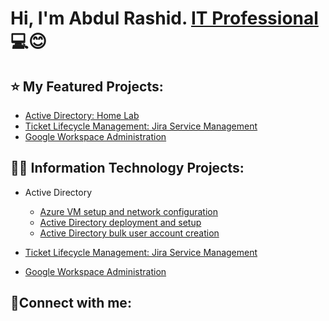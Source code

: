 <h1>Hi, I'm Abdul Rashid. <a href="https://www.linkedin.com/in/kirk-gacias/">IT Professional</a>💻😊</h1>

<h2> ⭐ My Featured Projects:</h2>


- [Active Directory: Home Lab](https://github.com/a-rashid-saaka/Active-Directory)
- [Ticket Lifecycle Management: Jira Service Management](https://github.com/a-rashid-saaka/Ticketing-system-Jira-Service-Management)
- [Google Workspace Administration](https://github.com/a-rashid-saaka/google-workspace)



<h2>👨‍💻 Information Technology Projects:</h2>

- Active Directory

  - [Azure VM setup and network configuration](https://github.com/a-rashid-saaka/Azure_VM_setup_and_Network_Configuration)
  - [Active Directory deployment and setup](https://github.com/a-rashid-saaka/Active_directory_deployment_and_setup)
  - [Active Directory bulk user account creation](https://github.com/a-rashid-saaka/Active_Directory_user_generation)


- [Ticket Lifecycle Management: Jira Service Management](https://github.com/a-rashid-saaka/Ticketing-system-Jira-Service-Management)
- [Google Workspace Administration](https://github.com/a-rashid-saaka/google-workspace)

<h2>🤝Connect with me:</h2>

